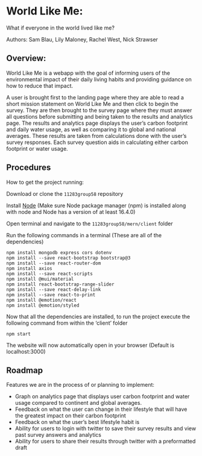# **World Like Me:**
What if everyone in the world lived like me?

Authors: Sam Blau, Lily Maloney, Rachel West, Nick Strawser

## Overview:
World Like Me is a webapp with the goal of informing users of the environmental impact of their daily living habits and providing guidance on how to reduce that impact.

A user is brought first to the landing page where they are able to read a short mission statement on World Like Me and then click to begin the survey. They are then brought to the survey page where they must answer all questions before submitting and being taken to the results and analytics page. The results and analytics page displays the user’s carbon footprint and daily water usage, as well as comparing it to global and national averages. 
These results are taken from calculations done with the user’s survey responses. Each survey question aids in calculating either carbon footprint or water usage.

## Procedures
How to get the project running:

Download or clone the `11283group58` repository

Install [Node](https://nodejs.org/en/) (Make sure Node package manager (npm) is installed along with node and Node has a version of at least 16.4.0)

Open terminal and navigate to the `11283group58/mern/client` folder

Run the following commands in a terminal (These are all of the dependencies)
```
npm install mongodb express cors dotenv
npm install --save react-bootstrap bootstrap@3
npm install --save react-router-dom
npm install axios
npm install --save react-scripts
npm install @mui/material
npm install react-bootstrap-range-slider
npm install --save react-delay-link
npm install --save react-to-print
npm install @emotion/react
npm install @emotion/styled
```

Now that all the dependencies are installed, to run the project execute the following command from within the ‘client’ folder
```
npm start
```
The website will now automatically open in your browser (Default is localhost:3000)

## Roadmap
Features we are in the process of or planning to implement:
- Graph on analytics page that displays user carbon footprint and water usage compared to continent and global averages.
- Feedback on what the user can change in their lifestyle that will have the greatest impact on their carbon footprint
- Feedback on what the user’s best lifestyle habit is
- Ability for users to login with twitter to save their survey results and view past survey answers and analytics
- Ability for users to share their results through twitter with a preformatted draft